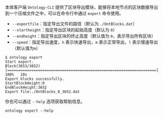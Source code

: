 
本体客户端 `Ontology-CLI` 提供了区块导出模块，能够将本地节点的区块数据导出到一个压缩文件之中，可以在命令行中通过 `export` 命令使用。

- `--exportfile`：指定导出文件的路径（默认为 `./OntBlocks.dat`）
- `--startheight`：指定导出区块的起始高度（默认为 `0`）
- `--endheight`：指定导出区块的终止高度（默认值为 `0`，表示导出所有区块）
- `--speed`：指定导出速度，`h` 表示快速导出，`m` 表示正常导出，`l` 表示慢速导出（默认值为`m`）

```shell
$ ontology export
Start export.
Block(3653/3652) [====================================================================] 100%   10s
Export blocks successfully.
StartBlockHeight:0
EndBlockHeight:3652
Export file:./OntBlocks_0_3652.dat
```

你也可以通过 `--help` 选项获取帮助信息。

```shell
ontology export --help
```
